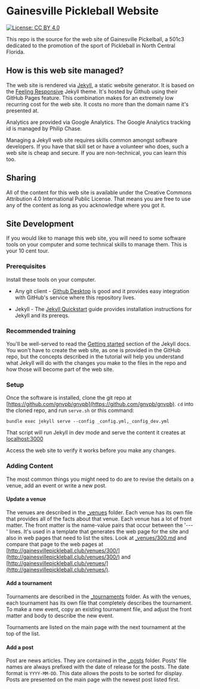 # Gainesville Pickleball Website

[![License: CC BY 4.0](https://img.shields.io/badge/License-CC%20BY%204.0-lightgrey.svg)](https://creativecommons.org/licenses/by/4.0/)

This repo is the source for the web site of Gainesville Pickelball, a 501c3 dedicated to the promotion of the sport of Pickleball in North Central Florida.


## How is this web site managed?

The web site is rendered via [Jekyll](jekyllrb.com), a static website generator. It is based on the [Feeling Responsive](https://phlow.github.io/feeling-responsive/) Jekyll theme. It's hosted by Github using their GitHub Pages feature. This combination makes for an extremely low recurring cost for the web site. It costs no more than the domain name it's presented at.

Analytics are provided via Google Analytics. The Google Analytics tracking id is managed by Philip Chase. 

Managing a Jekyll web site requires skills common amongst software developers. If you have that skill set or have a volunteer who does, such a web site is cheap and secure. If you are non-technical, you can learn this too. 


## Sharing

All of the content for this web site is available under the Creative Commons Attribution 4.0 International Public License. That means you are free to use any of the content as long as you acknowledge where you got it. 


## Site Development

If you would like to manage this web site, you will need to some software tools on your computer and some technical skills to manage them. This is your 10 cent tour.


### Prerequisites

Install these tools on your computer. 

* Any git client - [Github Desktop](https://desktop.github.com/) is good and it provides easy integration with GitHub's service where this repository lives.  

* Jekyll - The [Jekyll Quickstart](https://jekyllrb.com/docs/) guide provides installation instructions for Jekyll and its prereqs.


### Recommended training

You'll be well-served to read the [Getting started](https://jekyllrb.com/docs/) section of the Jekyll docs. You won't have to create the web site, as one is provided in the GitHub repo, but the concepts described in the tutorial will help you understand what Jekyll will do with the changes you make to the files in the repo and how those will become part of the web site.


### Setup

Once the software is installed, clone the git repo at [https://github.com/gnvpb/gnvpb](https://github.com/gnvpb/gnvpb). `cd` into the cloned repo, and run `serve.sh` or this command:

```
bundle exec jekyll serve --config _config.yml,_config_dev.yml
```

That script will run Jekyll in dev mode and serve the content it creates at [localhost:3000](http://localhost:3000)

Access the web site to verify it works before you make any changes.

### Adding Content

The most common things you might need to do are to revise the details on a venue, add an event or write a new post.

#### Update a venue

The venues are described in the [_venues](./_venues) folder. Each venue has its own file that provides all of the facts about that venue. Each venue has a lot of front matter. The front matter is the name-value pairs that occur between the '---' lines. It's used in a template that generates the web page for the site and also in web pages that need to list the sites. Look at [_venues/300.md](_venues/300.md) and compare that page to the web pages at [http://gainesvillepickleball.club/venues/300/](http://gainesvillepickleball.club/venues/300/) and [http://gainesvillepickleball.club/venues/](http://gainesvillepickleball.club/venues/). 


#### Add a tournament

Tournaments are described in the [_tournaments](./_tournaments) folder. As with the venues, each tournament has its own file  that completely describes the tournament. To make a new event, copy an existing tournament file, and adjust the front matter and body to describe the new event. 

Tournaments are listed on the main page with the next tournament at the top of the list. 


#### Add a post

Post are news articles. They are contained in the [_posts](./_posts) folder. Posts' file names are always prefixed with the date of release for the posts.  The date format is `YYYY-MM-DD`.  This date allows the posts to be sorted for display. Posts are presented on the main page with the newest post listed first. 

